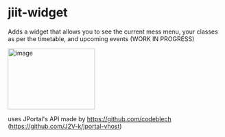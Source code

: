 # jiit-widget
Adds a widget that allows you to see the current mess menu, your classes as per the timetable, and upcoming events (WORK IN PROGRESS)

<img width="203" height="142" alt="image" src="https://github.com/user-attachments/assets/1c92d5b0-3f42-4c7a-987d-232ec110da4e" />

uses JPortal's API made by https://github.com/codeblech
(https://github.com/J2V-k/jportal-vhost)
